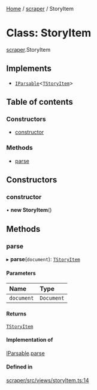 [Home](../README.md) / [scraper](../modules/scraper.md) / StoryItem

# Class: StoryItem

[scraper](../modules/scraper.md).StoryItem

## Implements

- [`IParsable`](../interfaces/scraper.IParsable.md)<[`TStoryItem`](../modules/items.md#tstoryitem)\>

## Table of contents

### Constructors

- [constructor](scraper.StoryItem.md#constructor)

### Methods

- [parse](scraper.StoryItem.md#parse)

## Constructors

### constructor

• **new StoryItem**()

## Methods

### parse

▸ **parse**(`document`): [`TStoryItem`](../modules/items.md#tstoryitem)

#### Parameters

| Name | Type |
| :------ | :------ |
| `document` | `Document` |

#### Returns

[`TStoryItem`](../modules/items.md#tstoryitem)

#### Implementation of

[IParsable](../interfaces/scraper.IParsable.md).[parse](../interfaces/scraper.IParsable.md#parse)

#### Defined in

[scraper/src/views/storyItem.ts:14](https://github.com/dan-lovelace/hacker-news-pro/blob/442f6cf/packages/scraper/src/views/storyItem.ts#L14)
